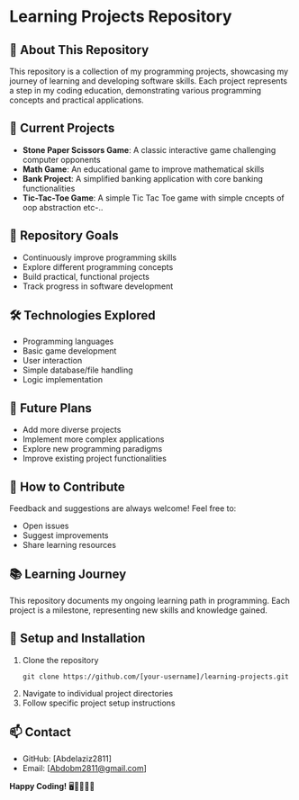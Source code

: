 # Learning Projects Repository

## 🚀 About This Repository

This repository is a collection of my programming projects, showcasing my journey of learning and developing software skills. Each project represents a step in my coding education, demonstrating various programming concepts and practical applications.

## 📂 Current Projects

- **Stone Paper Scissors Game**: A classic interactive game challenging computer opponents
- **Math Game**: An educational game to improve mathematical skills
- **Bank Project**: A simplified banking application with core banking functionalities
- **Tic-Tac-Toe Game**: A simple Tic Tac Toe game with simple cncepts of oop abstraction etc-.. 

## 🎯 Repository Goals

- Continuously improve programming skills
- Explore different programming concepts
- Build practical, functional projects
- Track progress in software development

## 🛠 Technologies Explored

- Programming languages
- Basic game development
- User interaction
- Simple database/file handling
- Logic implementation

## 🌱 Future Plans

- Add more diverse projects
- Implement more complex applications
- Explore new programming paradigms
- Improve existing project functionalities

## 🤝 How to Contribute

Feedback and suggestions are always welcome! Feel free to:
- Open issues
- Suggest improvements
- Share learning resources

## 📚 Learning Journey

This repository documents my ongoing learning path in programming. Each project is a milestone, representing new skills and knowledge gained.

## 🔧 Setup and Installation

1. Clone the repository
   ```
   git clone https://github.com/[your-username]/learning-projects.git
   ```
2. Navigate to individual project directories
3. Follow specific project setup instructions

## 📫 Contact

- GitHub: [Abdelaziz2811]
- Email: [Abdobm2811@gmail.com]

**Happy Coding!** 🖥️👨‍💻👩‍💻